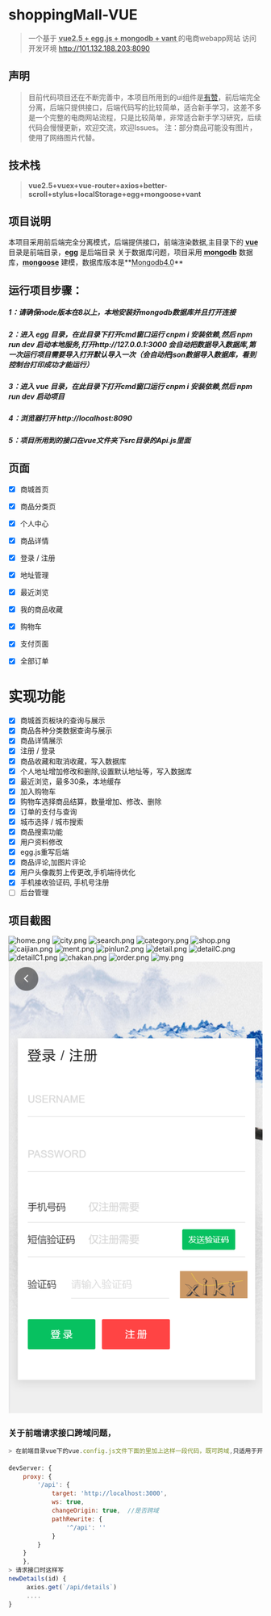 

# shoppingMall-VUE

> 一个基于 **<abbr title="Hyper Text Markup Language">vue2.5 + egg.js + mongodb + vant </abbr>** 的电商webapp网站
访问开发环境 http://101.132.188.203:8090


## 声明
>目前代码项目还在不断完善中，本项目所用到的ui组件是[有赞](https://github.com/youzan/vant)，前后端完全分离，后端只提供接口，后端代码写的比较简单，适合新手学习，这差不多是一个完整的电商网站流程，只是比较简单，非常适合新手学习研究，后续代码会慢慢更新，欢迎交流，欢迎Issues。
注：部分商品可能没有图片，使用了网络图片代替。

## 技术栈

> **vue2.5+vuex+vue-router+axios+better-scroll+stylus+localStorage+egg+mongoose+vant**


## 项目说明

本项目采用前后端完全分离模式，后端提供接口，前端渲染数据,主目录下的 **<abbr title="Hyper Text Markup Language">vue</abbr>** 目录是前端目录，**<abbr title="Hyper Text Markup Language">egg</abbr>** 是后端目录
关于数据库问题，项目采用 **<abbr title="Hyper Text Markup Language">mongodb</abbr>** 数据库，**<abbr title="Hyper Text Markup Language">mongoose</abbr>** 建模，数据库版本是**<abbr title="Hyper Text Markup Language">Mongodb4.0</abbr>**


## 运行项目步骤：

##### 1：请确保node版本在8以上，本地安装好mongodb数据库并且打开连接

##### 2：进入 egg 目录，在此目录下打开cmd窗口运行 cnpm i 安装依赖,然后 npm run dev 启动本地服务,打开http://127.0.0.1:3000  会自动把数据导入数据库,第一次运行项目需要导入打开默认导入一次（会自动把json数据导入数据库，看到控制台打印成功才能运行）

##### 3：进入 vue 目录，在此目录下打开cmd窗口运行 cnpm i 安装依赖,然后 npm run dev 启动项目

##### 4：浏览器打开 http://localhost:8090 

##### 5：项目所用到的接口在vue文件夹下src目录的Api.js里面


## 页面
- [x] 商城首页
- [x] 商品分类页
- [x] 个人中心
- [x] 商品详情
- [x] 登录 / 注册
- [x] 地址管理
- [x] 最近浏览
- [x] 我的商品收藏
- [x] 购物车
- [x] 支付页面
- [x] 全部订单


# 实现功能
- [x] 商城首页板块的查询与展示
- [x] 商品各种分类数据查询与展示
- [x] 商品详情展示
- [x] 注册 / 登录
- [x] 商品收藏和取消收藏，写入数据库
- [x] 个人地址增加修改和删除,设置默认地址等，写入数据库
- [x] 最近浏览，最多30条，本地缓存
- [x] 加入购物车
- [x] 购物车选择商品结算，数量增加、修改、删除
- [x] 订单的支付与查询
- [x] 城市选择 / 城市搜索
- [x] 商品搜索功能
- [x] 用户资料修改
- [x] egg.js重写后端
- [x] 商品评论,加图片评论
- [x] 用户头像裁剪上传更改,手机端待优化
- [x] 手机接收验证码, 手机号注册
- [ ] 后台管理

## 项目截图
![home.png](./images/home.png)
![city.png](./images/city.png)
![search.png](./images/search.png)
![category.png](./images/category.png)
![shop.png](./images/shop.png)
![caijian.png](./images/caijian.png)
![ment.png](./images/ment.png)
![pinlun2.png](./images/pinlun2.png)
![detail.png](./images/detail.png)
![detailC.png](./images/detailC.png)
![detailC1.png](./images/detailC1.png)
![chakan.png](./images/chakan.png)
![order.png](./images/order.png)
![my.png](./images/my.png)
![login.png](./images/login.png)


### 关于前端请求接口跨域问题，
```js
> 在前端目录vue下的vue.config.js文件下面的里加上这样一段代码，既可跨域,只适用于开发环境，3000是端口号。

devServer: {
    proxy: {
        '/api': {
            target: 'http://localhost:3000',
            ws: true,
            changeOrigin: true,  //是否跨域
            pathRewrite: {
                '^/api': ''
            }
        }
    }
    },
> 请求接口时这样写
newDetails(id) {
     axios.get(`/api/details`)
	 ....
}
```







